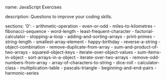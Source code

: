 name: JavaScript Exercises

description: Questions to improve your coding skills.

sections:
  '0':
    - arithmetic-operation
    - even-or-odd
    - miles-to-kilometres
    - fibonacci-sequence
    - word-length
    - least-frequent-character
    - factorial-calculator
    - stopping-a-loop
    - adding-and-sorting-arrays
    - print-primes
    - string-length
    - smallest-array-element
    - happy-birthday
    - reverse-a-string
    - object-combination
    - remove-duplicate-from-array
    - sum-and-product-of-two-arrays
    - squared-object-keys
    - iterate-over-object-values
    - sum-items-in-object
    - sort-arrays-in-a-object
    - iterate-over-two-arrays
    - remove-odd-numbers-from-array
    - array-of-characters-to-string
    - dice-roll
    - calculator-class
    - multiplication-table
    - pascals-triangle
    - beginning-and-end-pairs
    - harmonic-series
    
